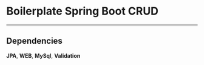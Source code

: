 # Boilerplate Spring Boot CRUD
-----------------------------------------


## Dependencies

**JPA**, **WEB**, **MySql**, **Validation**


